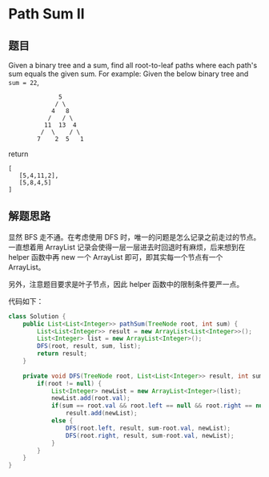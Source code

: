 # Path Sum II

## 题目

Given a binary tree and a sum, find all root-to-leaf paths where each path's sum equals the given sum.
For example:
Given the below binary tree and `sum = 22`,

```
              5
             / \
            4   8
           /   / \
          11  13  4
         /  \    / \
        7    2  5   1
```

return

```
[
   [5,4,11,2],
   [5,8,4,5]
]
```

## 解题思路

显然 BFS 走不通。在考虑使用 DFS 时，唯一的问题是怎么记录之前走过的节点。一直想着用 ArrayList 记录会使得一层一层进去时回退时有麻烦，后来想到在 helper 函数中再 new 一个 ArrayList 即可，即其实每一个节点有一个 ArrayList。

另外，注意题目要求是叶子节点，因此 helper 函数中的限制条件要严一点。

代码如下：

```java
class Solution {
    public List<List<Integer>> pathSum(TreeNode root, int sum) {
        List<List<Integer>> result = new ArrayList<List<Integer>>();
        List<Integer> list = new ArrayList<Integer>();
        DFS(root, result, sum, list);
        return result;
    }
    
    private void DFS(TreeNode root, List<List<Integer>> result, int sum, List<Integer> list) {
        if(root != null) {
            List<Integer> newList = new ArrayList<Integer>(list);
            newList.add(root.val);
            if(sum == root.val && root.left == null && root.right == null)  // 注意得是叶子节点
                result.add(newList);
            else {
                DFS(root.left, result, sum-root.val, newList);
                DFS(root.right, result, sum-root.val, newList);
            }
        }
    }
}
```

